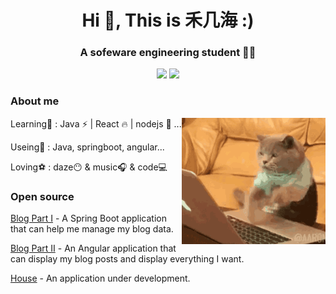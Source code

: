 <h1 align="center">Hi 👋, This is 禾几海 :)</h1>

<h3 align="center"> A sofeware engineering student 👨‍🎓 </h3>

<p align="center">
<img width="53%" src="https://github-readme-stats.vercel.app/api?username=xiaohai2271&count_private=true&show_icons=true&include_all_commits=false&hide_border=true&hide_title=true">
<img width="43%" src="https://github-readme-streak-stats.herokuapp.com/?user=xiaohai2271&hide_border=true">
</p>

### About me
<img align='right' src="./img/1628402933578.gif" width="230">

Learning🎨 : Java ⚡ | React 🔥 | nodejs 🎈 ...

Useing🔎 : Java, springboot, angular...

Loving⚽ : daze😶 & music🎧 & code💻



### Open source

[Blog Part Ⅰ](https://github.com/xiaohai2271/blog-backEnd) - A Spring Boot application that can help me manage my blog data.

[Blog Part Ⅱ](https://github.com/xiaohai2271/blog-frontEnd) - An Angular application that can display my blog posts and display everything I want.

[House](https://github.com/xiaohai2271/House) - An application under development.

<!--
### Lastest blog posts
 Lastest blog posts 

-  [![](http://assets.celess.cn/api/svg/posts?offset=1)](https://www.celess.cn) 

- [![](http://assets.celess.cn/api/svg/posts?offset=2)](https://www.celess.cn) 

- [![](http://assets.celess.cn/api/svg/posts?offset=3)](https://www.celess.cn) 

- [![](http://assets.celess.cn/api/svg/posts?offset=4)](https://www.celess.cn) 

- [![](http://assets.celess.cn/api/svg/posts?offset=5)](https://www.celess.cn) 

-->
